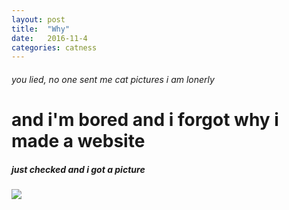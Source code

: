 ```yaml
---
layout: post
title:  "Why"
date:   2016-11-4
categories: catness
---
```

<html>
<body>
<h6> you lied, no one sent me cat pictures i am lonerly</h6>
<h1> and i'm bored and i forgot why i made a website</h1>
<h5> just checked and i got a picture </h5>
<img src="https://ton.twitter.com/1.1/ton/data/dm/794733675887792131/794733653800681472/1S7hhPb9.jpg:large"/>
<body/>
<html/>
